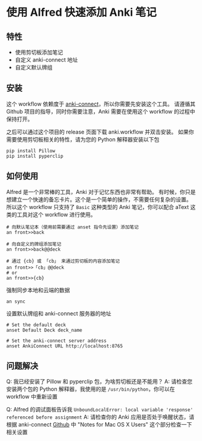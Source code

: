 # 使用 Alfred 快速添加 Anki 笔记

## 特性

* 使用剪切板添加笔记
* 自定义 anki-connect 地址
* 自定义默认牌组

## 安装

这个 workflow 依赖度于 [anki-connect](https://github.com/FooSoft/anki-connect)，所以你需要先安装这个工具。
请遵循其 Github 项目的指导，同时你需要注意，Anki 需要在使用这个 workflow 的过程中保持打开。

之后可以通过这个项目的 release 页面下载 anki.workflow 并双击安装。
如果你需要使用剪切板相关的特性，请为您的 Python 解释器安装以下包

```shell
pip install Pillow
pip install pyperclip
```

## 如何使用

Alfred 是一个非常棒的工具，Anki 对于记忆东西也非常有帮助。
有时候，你只是想建立一个快速的备忘卡片。这个是一个简单的操作，不需要任何复杂的设置。
所以这个 workflow 只支持了 `Basic` 这种类型的 Anki 笔记，你可以配合 aText 这类的工具对这个 workflow 进行使用。

```shell
# 向默认笔记本（使用前需要通过 anset 指令先设置）添加笔记
an front>>back

# 向自定义的牌组添加笔记
an front>>back@@deck

# 通过 {cb} 或 「cb」 来通过剪切板的内容添加笔记
an front>>「cb」@@deck
# or
an front>>{cb}
```

强制同步本地和云端的数据

```shell
an sync
```

设置默认牌组和 anki-connect 服务器的地址

```shell
# Set the default deck
anset Default Deck deck_name

# Set the anki-connect server address
anset AnkiConnect URL http://localhost:8765
```

## 问题解决

Q: 我已经安装了 Pillow 和 pyperclip 包，为啥剪切板还是不能用？
A: 请检查您安装两个包的 Python 解释器，我使用的是 `/usr/bin/python`，你可以在 workflow 中重新设置

Q: Alfred 的调试面板告诉我 `UnboundLocalError: local variable 'response' referenced before assignment`
A: 请检查你的 Anki 应用是否处于唤醒状态，请根据 anki-connect [Github](https://github.com/FooSoft/anki-connect) 中 "Notes for Mac OS X Users" 这个部分检查一下相关设置